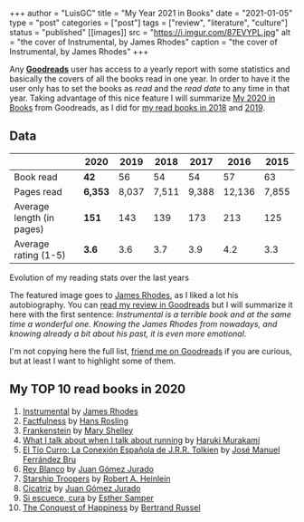 +++
author = "LuisGC"
title = "My Year 2021 in Books"
date = "2021-01-05"
type = "post"
categories = ["post"]
tags = ["review", "literature", "culture"]
status = "published"
[[images]]
  src = "https://i.imgur.com/87EVYPL.jpg"
  alt = "the cover of Instrumental, by James Rhodes"
  caption = "the cover of Instrumental, by James Rhodes"
+++

Any [**Goodreads**](https://www.goodreads.com/) user has access to a yearly report with some statistics and basically the covers of all the books read in one year. In order to have it the user only has to set the books as _read_ and the _read date_ to any time in that year. Taking advantage of this nice feature I will summarize [My 2020 in Books](https://www.goodreads.com/user/year_in_books/2020/12155365) from Goodreads, as I did for [my read books in 2018](/blog/2019/01/my-year-2018-in-books/) and [2019](/blog/2020/01/my-year-2019-in-books/).

## Data

|  | 2020 | 2019 | 2018 | 2017 | 2016 | 2015 |
|---|---|---|---|---|---|---|
| Book read | **42** | 56 | 54 | 54 | 57 | 63 |
| Pages read | **6,353** | 8,037 | 7,511 | 9,388 | 12,136 | 7,855 |
| Average length (in pages) | **151** | 143 | 139 | 173 | 213 | 125 |
| Average rating (1-5)  | **3.6** | 3.6 | 3.7 | 3.9 | 4.2 | 3.3 |

<figcaption>Evolution of my reading stats over the last years</figcaption>

The featured image goes to [James Rhodes](https://en.wikipedia.org/wiki/James_Rhodes_(pianist)), as I liked a lot his autobiography. You can [read my review in Goodreads](https://www.goodreads.com/review/show/3077000571?book_show_action=false&from_review_page=1) but I will summarize it here with the first sentence: _Instrumental is a terrible book and at the same time a wonderful one. Knowing the James Rhodes from nowadays, and knowing already a bit about his past, it is even more emotional_.

I'm not copying here the full list, [friend me on Goodreads](https://www.goodreads.com/user/show/12155365-luis) if you are curious, but at least I want to highlight some of them.

## My TOP 10 read books in 2020

1. [Instrumental](https://www.goodreads.com/book/show/22742702-instrumental) by [James Rhodes](https://www.goodreads.com/author/show/6032416.James_Rhodes)
2. [Factfulness](https://www.goodreads.com/book/show/37850908-factfulness) by [Hans Rosling](https://www.goodreads.com/author/show/2790706.Hans_Rosling)
3. [Frankenstein](https://www.goodreads.com/book/show/30141467-frankenstein) by [Mary Shelley](https://www.goodreads.com/author/show/11139.Mary_Wollstonecraft_Shelley)
4. [What I talk about when I talk about running](https://www.goodreads.com/book/show/8126085-what-i-talk-about-when-i-talk-about-running) by [Haruki Murakami](https://www.goodreads.com/author/show/3354.Haruki_Murakami)
5. [El Tío Curro: La Conexión Española de J.R.R. Tolkien](https://www.goodreads.com/book/show/43798589-el-t-o-curro-la-conexi-n-espa-ola-de-j-r-r-tolkien) by [José Manuel Ferrández Bru](https://www.goodreads.com/author/show/7078325.Jos_Manuel_Ferr_ndez_Bru)
6. [Rey Blanco](https://www.goodreads.com/book/show/54334693-rey-blanco) by [Juan Gómez Jurado](https://www.goodreads.com/author/show/364872.Juan_Gomez_Jurado)
7. [Starship Troopers](https://www.goodreads.com/book/show/2432534.Starship_Troopers) by [Robert A. Heinlein](https://www.goodreads.com/author/show/205.Robert_A_Heinlein)
8. [Cicatriz](https://www.goodreads.com/book/show/27420709-cicatriz) by [Juan Gómez Jurado](https://www.goodreads.com/author/show/364872.Juan_Gomez_Jurado)
9. [Si escuece, cura](https://www.goodreads.com/book/show/49075129-si-escuece-cura) by [Esther Samper](https://www.goodreads.com/author/show/6555067.Esther_Samper)
10. [The Conquest of Happiness](https://www.goodreads.com/book/show/19401553-the-conquest-of-happiness) by [Bertrand Russel](https://www.goodreads.com/author/show/17854.Bertrand_Russell)
